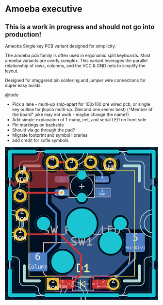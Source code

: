# Amoeba executive
## **This is a work in progress and should not go into production!**

Ameoba Single key PCB variant designed for simplicity.

The amoeba pcb family is often used in ergonamic split keyboards. 
Most amoeba variants are overly complex. This variant leverages the parallel relationship of rows, columns, and the VCC & GND nets to simplify the layout. 

Designed for staggered pin soldering and jumper wire connections for super easy builds.

@todo
* Pick a lane - multi-up snip-apart for 100x100 pre wired pcb, or single key outline for jlcpcb multi-up. (Second one  seems best) ("Member of the board" joke may not work - maybe change the name?)
* Add simple explanation of 1-many, net, and serial LED on front side
* Pin markings on backside
* Should via go through the pad?
* Migrate footprint and symbol libraries
* add credit for sofle symbols.

![Cantor ChocV2 Keyboard v1.3](images/amoeba_executive.png)